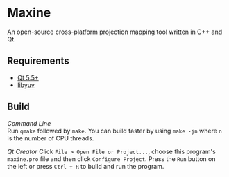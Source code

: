 Maxine
======

An open-source cross-platform projection mapping tool written in C++ and Qt.

Requirements
------------
* [Qt 5.5+](https://www.qt.io/download-open-source)
* [libyuv](https://code.google.com/p/libyuv/)

Build
-----

_Command Line_  
Run `qmake` followed by `make`. You can build faster by using `make -jn` where
`n` is the number of CPU threads.

_Qt Creator_
Click `File > Open File or Project...`, choose this program's `maxine.pro`
file and then click `Configure Project`. Press the `Run` button on the left
or press `Ctrl + R` to build and run the program.
